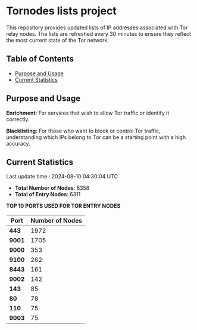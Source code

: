 # Tornodes lists project

This repository provides updated lists of IP addresses associated with Tor relay nodes. The lists are refreshed every 30 minutes to ensure they reflect the most current state of the Tor network.

## Table of Contents

- [Purpose and Usage](#purpose-and-usage)
- [Current Statistics](#current-statistics)


## Purpose and Usage

**Enrichment**: For services that wish to allow Tor traffic or identify it correctly.

**Blacklisting**: For those who want to block or control Tor traffic, understanding which IPs belong to Tor can be a starting point with a high accuracy.

## Current Statistics

Last update time : 2024-08-10 04:30:04 UTC

- **Total Number of Nodes**: 8358
- **Total of Entry Nodes**: 6311

**TOP 10 PORTS USED FOR TOR ENTRY NODES**

| **Port** | **Number of Nodes** |
|------|-----------------|
| **443**   | 1972  |
| **9001**   | 1705  |
| **9000**   | 353  |
| **9100**   | 262  |
| **8443**   | 161  |
| **9002**   | 142  |
| **143**   | 85  |
| **80**   | 78  |
| **110**   | 75  |
| **9003**   | 75  |


